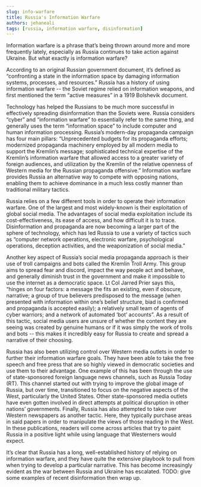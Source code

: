 ```yaml
---
slug: info-warfare
title: Russia's Information Warfare
authors: jehaneali
tags: [russia, information warfare, disinformation]
---
```


Information warfare is a phrase that’s being thrown around more and more frequently lately, especially as Russia continues to take action against Ukraine. But what exactly is information warfare? 
<!--truncate-->
According to an original Russian government document, it’s defined as “confronting a state in the information space by damaging information systems, processes, and resources.” Russia has a history of using information warfare -- the Soviet regime relied on information weapons, and first mentioned the term “active measures” in a 1919 Bolshevik document. 

Technology has helped the Russians to be much more successful in effectively spreading disinformation than the Soviets were. Russia considers “cyber” and “information warfare” to essentially refer to the same thing, and generally uses the term “information space” to include computer and human information processing. Russia’s modern-day propaganda campaign has four main pillars: “Unprecedented budgets for its propaganda efforts; modernized propaganda machinery employed by all modern media to support the Kremlin’s message; sophisticated technical expertise of the Kremlin’s information warfare that allowed access to a greater variety of foreign audiences, and utilization by the Kremlin of the relative openness of Western media for the Russian propaganda offensive.” Information warfare provides Russia an alternative way to compete with opposing nations, enabling them to achieve dominance in a much less costly manner than traditional military tactics. 

Russia relies on a few different tools in order to operate their information warfare. One of the largest and most widely-known is their exploitation of global social media. The advantages of social media exploitation include its cost-effectiveness, its ease of access, and how difficult it is to trace. Disinformation and propaganda are now becoming a larger part of the sphere of technology, which has led Russia to use a variety of tactics such as “computer network operations, electronic warfare, psychological operations, deception activities, and the weaponization of social media.”

Another key aspect of Russia’s social media propaganda approach is their use of troll campaigns and bots called the Kremlin Troll Army. This group aims to spread fear and discord, impact the way people act and behave, and generally diminish trust in the government and make it impossible to use the internet as a democratic space. Lt Col Jarred Prier says this, “hinges on four factors: a message the fits an existing, even if obscure, narrative; a group of true believers predisposed to the message (when presented with information within one’s belief structure, biad is confirmed and propaganda is accepted easily); a relatively small team of agents of cyber warriors; and a network of automated ‘bot’ accounts”. As a result of this tactic, social media users are unsure of whether the content they are seeing was created by genuine humans or if it was simply the work of trolls and bots -- this makes it incredibly easy for Russia to create and spread a narrative of their choosing. 

Russia has also been utilizing control over Western media outlets in order to further their information warfare goals. They have been able to take the free speech and free press that are so highly viewed in democratic societies and use them to their advantage. One example of this has been through the use of state-sponsored foreign language news channels, such as Russia Today (RT). This channel started out with trying to improve the global image of Russia, but over time, transitioned to focus on the negative aspects of the West, particularly the United States. Other state-sponsored media outlets have even gotten involved in direct attempts at political disruption in other nations’ governments. Finally, Russia has also attempted to take over Western newspapers as another tactic. Here, they typically purchase areas in said papers in order to manipulate the views of those reading in the West. In these publications, readers will come across articles that try to paint Russia in a positive light while using language that Westerners would expect. 

It’s clear that Russia has a long, well-established history of relying on information warfare, and they have quite the extensive playbook to pull from when trying to develop a particular narrative. This has become increasingly evident as the war between Russia and Ukraine has escalated. TODO: give some examples of recent disinformation then wrap up.
